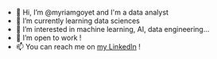 - 👋 Hi, I’m @myriamgoyet and I'm a data analyst
- 🌱 I’m currently learning data sciences 
- 👀 I’m interested in machine learning, AI, data engineering...
- 🙋 I’m open to work ! 
- 📫 You can reach me on <a href="https://www.linkedin.com/in/myriamgoyet/" target="_blank">my LinkedIn</a> !

<!---
myriamgoyet/myriamgoyet is a ✨ special ✨ repository because its `README.md` (this file) appears on your GitHub profile.
You can click the Preview link to take a look at your changes.
--->
